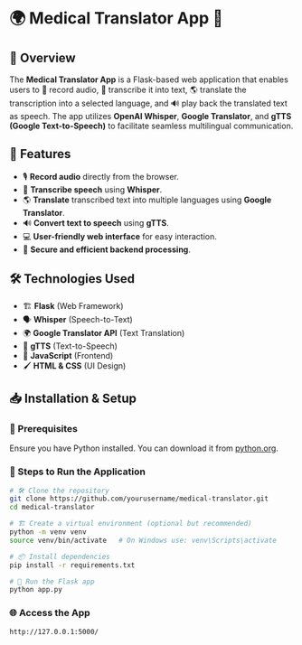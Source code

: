 # 🌍 Medical Translator App 🏥

## 📝 Overview
The **Medical Translator App** is a Flask-based web application that enables users to 🎤 record audio, 📝 transcribe it into text, 🌎 translate the transcription into a selected language, and 🔊 play back the translated text as speech. The app utilizes **OpenAI Whisper**, **Google Translator**, and **gTTS (Google Text-to-Speech)** to facilitate seamless multilingual communication.

## 🚀 Features
- 🎙 **Record audio** directly from the browser.
- 📝 **Transcribe speech** using **Whisper**.
- 🌎 **Translate** transcribed text into multiple languages using **Google Translator**.
- 🔊 **Convert text to speech** using **gTTS**.
- 💻 **User-friendly web interface** for easy interaction.
- 🔐 **Secure and efficient backend processing**.

## 🛠 Technologies Used
- 🏗 **Flask** (Web Framework)
- 🗣 **Whisper** (Speech-to-Text)
- 🌍 **Google Translator API** (Text Translation)
- 🎵 **gTTS** (Text-to-Speech)
- 🎨 **JavaScript** (Frontend)
- 🖌 **HTML & CSS** (UI Design) 

## 📥 Installation & Setup
### 📌 Prerequisites
Ensure you have Python installed. You can download it from [python.org](https://www.python.org/).

### 📌 Steps to Run the Application
```bash
# 🛠 Clone the repository
git clone https://github.com/yourusername/medical-translator.git
cd medical-translator

# 🏗 Create a virtual environment (optional but recommended)
python -m venv venv
source venv/bin/activate   # On Windows use: venv\Scripts\activate

# 📦 Install dependencies
pip install -r requirements.txt

# 🚀 Run the Flask app
python app.py
```

### 🌐 Access the App
```
http://127.0.0.1:5000/
```

